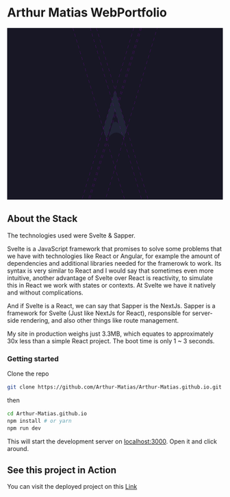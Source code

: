 # Arthur Matias WebPortfolio

<img src="https://raw.githubusercontent.com/Arthur-Matias/Arthur-Matias.github.io/master/banner.png" height="400" />

## About the Stack

The technologies used were Svelte & Sapper.

 Svelte is a JavaScript framework that promises to solve some problems that we have with technologies like React or Angular, for example the amount of dependencies and additional libraries needed for the framerowk to work. Its syntax is very similar to React and I would say that sometimes even more intuitive, another advantage of Svelte over React is reactivity, to simulate this in React we work with states or contexts. At Svelte we have it natively and without complications.

And if Svelte is a React, we can say that Sapper is the NextJs. Sapper is a framework for Svelte (Just like NextJs for React), responsible for server-side rendering, and also other things like route management.

My site in production weighs just 3.3MB, which equates to approximately 30x less than a simple React project. The boot time is only 1 ~ 3 seconds.

### Getting started

Clone the repo

```bash
git clone https://github.com/Arthur-Matias/Arthur-Matias.github.io.git
```

then

```bash
cd Arthur-Matias.github.io
npm install # or yarn
npm run dev
```

This will start the development server on [localhost:3000](http://localhost:3000). Open it and click around.

## See this project in Action

You can visit the deployed project on this [Link](https://arthur-matias.github.io)
